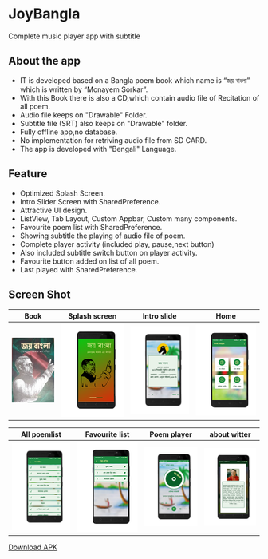 # JoyBangla
Complete music player app with subtitle

## About the app
* IT is developed based on a Bangla poem book which name is “জয় বাংলা”
which is written by “Monayem Sorkar”.
* With this Book there is also a CD,which contain audio file of Recitation of all poem.
* Audio file keeps on "Drawable" Folder.
* Subtitle file (SRT) also keeps on "Drawable" folder.
* Fully offline app,no database.
* No implementation for retriving audio file from SD CARD.
* The app is developed with "Bengali" Language.


## Feature
* Optimized Splash Screen.
* Intro Slider Screen with SharedPreference.
* Attractive UI design.
* ListView, Tab Layout, Custom Appbar, Custom many components.
* Favourite poem list with SharedPreference.
* Showing subtitle the playing of audio file of poem.
* Complete player activity (included play, pause,next button)
* Also included subtitle switch button on player activity.
* Favourite button added on list of all poem.
* Last played with SharedPreference.

## Screen Shot

[book]: https://github.com/sabuj87/raw/blob/master/JoyBangla%20(Scrn%20sot)/Book.jpg
[splash]: https://github.com/sabuj87/raw/blob/master/JoyBangla%20(Scrn%20sot)/Splash%20Screen.png
[intro]: https://github.com/sabuj87/raw/blob/master/JoyBangla%20(Scrn%20sot)/Intro%20slide.png
[home]: https://github.com/sabuj87/raw/blob/master/JoyBangla%20(Scrn%20sot)/Hone.png
[allps]: https://github.com/sabuj87/raw/blob/master/JoyBangla%20(Scrn%20sot)/all%20poemlist.png
[fps]: https://github.com/sabuj87/raw/blob/master/JoyBangla%20(Scrn%20sot)/favouriteList.png
[player]: https://github.com/sabuj87/raw/blob/master/JoyBangla%20(Scrn%20sot)/player.png
[writter]: https://github.com/sabuj87/raw/blob/master/JoyBangla%20(Scrn%20sot)/about%20writter.png


|     Book      |    Splash screen |  Intro slide  | Home  |
| ------------- |:-------------: |:------:|:---------------------:|
|![alt text][book]  | ![alt text][splash] | ![alt text][intro]  | ![alt text][home]|

|     All poemlist |   Favourite list | Poem player  | about witter |
| ------------- |:-------------: |:------:|:---------------------:|
|![alt text][allps]  | ![alt text][fps] | ![alt text][player]  | ![alt text][writter]|

[Download APK](http://www.mediafire.com/file/mlimk0cekd76ggi/Joy_Bangla.apk/file)

